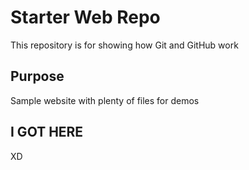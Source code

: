# Starter Web Repo

This repository is for showing how Git and GitHub work

## Purpose

Sample website with plenty of files for demos

## I GOT HERE
XD
